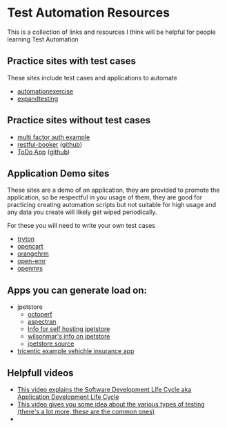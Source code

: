 # Test Automation Resources

This is a collection of links and resources I think will be helpful for people learning Test Automation


## Practice sites with test cases

These sites include test cases and applications to automate

- [automationexercise](https://automationexercise.com/)
- [expandtesting](https://practice.expandtesting.com/about)


## Practice sites without test cases

- [multi factor auth example](https://seleniumbase.io/realworld/login)
- [restful-booker](https://restful-booker.herokuapp.com/) ([github](https://github.com/mwinteringham/restful-booker))
- [ToDo App](https://todomvc.com/) ([github](https://github.com/tastejs/todomvc))


## Application Demo sites

These sites are a demo of an application, they are provided to promote the application, so be respectful in you usage of them, they are good for practicing creating automation scripts but not suitable for high usage and any data you create will likely get wiped periodically.

For these you will need to write your own test cases

- [tryton](https://www.tryton.org/demo)
- [opencart](https://www.opencart.com/index.php?route=cms/demo)
- [orangehrm](https://opensource-demo.orangehrmlive.com/web/index.php/auth/login)
- [open-emr](https://www.open-emr.org/demo/)
- [openmrs](https://openmrs.org/demo/)

## Apps you can generate load on:

- jpetstore
  - [octoperf](https://petstore.octoperf.com/actions/Catalog.action)
  - [aspectran](https://jpetstore.aspectran.com/)
  - [Info for self hosting jpetstore](https://mybatis.org/jpetstore-6/)
  - [wilsonmar's info on jpetstore](https://wilsonmar.github.io/jpetstore/)
  - [jpetstore source](https://github.com/mybatis/jpetstore-6)
- [tricentic example vehichle insurance app](http://sampleapp.tricentis.com/)

## Helpfull videos

- [This video explains the Software Development Life Cycle aka Application Development Life Cycle](https://youtu.be/Fi3_BjVzpqk?si=VIOV3P8JXPkwkGop)
- [This video gives you some idea about the various types of testing (there's a lot more, these are the common ones)](https://youtu.be/cuNE3tZ5Wu4?si=Q45-rVR_pH1c1LHT)
- 
